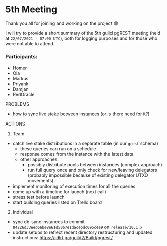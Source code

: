 # 5th Meeting

Thank you all for joining and working on the project :smile:

I will try to provide a short summary of the 5th guild pgREST meeting (held at `22/07/2021 - 07:00 UTC`), both for logging purposes and for those who were not able to attend.

### Participants:

- Homer
- Ola
- Markus
- Priyank
- Damjan
- RedOracle

PROBLEMS

- how to sync live stake between instances (or is there need for it?)

ACTIONS

1. Team

- catch live stake distributions in a separate table (in our `grest` schema)
  - these queries can run on a schedule
  - response comes from the instance with the latest data
  - other approaches:
    - possibly distribute pools between instances (complex approach)
    - run full query once and only check for new/leaving delegators (probably impossible because of existing delegator UTXO movements)
- implement monitoring of execution times for all the queries
- come up with a timeline for launch (next call)
- stress test before launch
- start building queries listed on Trello board

2. Individual

- sync db-sync instances to commit `84226d33eed66be8e61d50b7e1dacebdc095cee9` on `release/10.1.x`
- update setups to reflect recent directory restructuring and updated instructions: https://rdlrt.ga/guild2/Build/pgrest/
